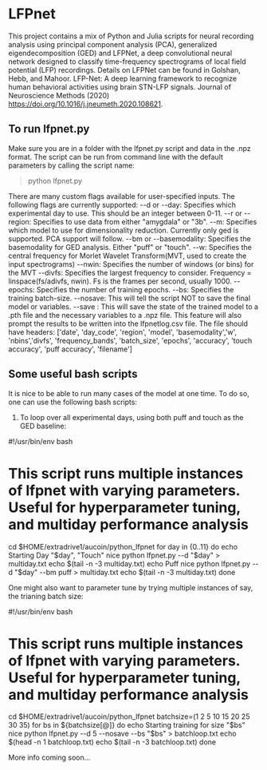 # LFPnet
This project contains a mix of Python and Julia scripts for neural recording analysis using principal component analysis (PCA), generalized eigendecomposition (GED) and LFPNet, a deep convolutional neural network designed to classify time-frequency spectrograms of local field potential (LFP) recordings. Details on LFPNet can be found in Golshan, Hebb, and  Mahoor. LFP-Net: A deep learning framework to recognize human behavioral activities using brain STN-LFP signals. Journal of Neuroscience Methods (2020) https://doi.org/10.1016/j.jneumeth.2020.108621. 

## To run lfpnet.py
Make sure you are in a folder with the lfpnet.py script and data in the .npz format.
The script can be run from command line with the default parameters by calling the script name:

>  python lfpnet.py 

There are many custom flags available for user-specified inputs. The following flags are currently supported:
 --d or --day: Specifies which experimental day to use. This should be an integer between 0-11.
 --r or --region: Specifies to use data from either "amygdala" or "3b".
 --m: Specifies which model to use for dimensionality reduction. Currently only ged is supported. PCA support will follow. 
 --bm or --basemodality: Specifies the basemodality for GED analysis. Either "puff" or "touch".
 --w: Specifies the central frequency for Morlet Wavelet Transform(MVT, used to create the input spectrograms)
 --nwin: Specifies the number of windows (or bins) for the MVT 
 --divfs: Specifies the largest frequency to consider. Frequency = linspace(fs/adivfs, nwin). Fs is the frames per second, usually 1000. 
 --epochs: Specifies the number of training epochs.
 --bs: Specifies the training batch-size.
 --nosave: This will tell the script NOT to save the final model or variables. 
 --save : This will save the state of the trained model to a .pth file and the necessary variables to a .npz file. This feature will also prompt the results to be written into the lfpnetlog.csv file. The file should have headers: 
['date', 'day_code', 'region', 'model', 'basemodality','w', 'nbins','divfs', 'frequency_bands', 'batch_size', 'epochs', 'accuracy', 'touch accuracy', 'puff accuracy', 'filename']

## Some useful bash scripts
It is nice to be able to run many cases of the model at one time. To do so, one can use the following bash scripts:

1. To loop over all experimental days, using both puff and touch as the GED baseline: 

#!/usr/bin/env bash
# This script runs multiple instances of lfpnet with varying parameters. Useful for hyperparameter tuning, and multiday performance analysis

cd $HOME/extradrive1/aucoin/python_lfpnet
for day in {0..11}
do
        echo Starting Day "$day", "Touch"
        nice python lfpnet.py --d "$day" > multiday.txt
        echo $(tail -n -3 multiday.txt)
        echo Puff
        nice python lfpnet.py --d "$day" --bm puff > multiday.txt
        echo $(tail -n -3 multiday.txt)
done


One might also want to parameter tune by trying multiple instances of say, the trianing batch size: 

#!/usr/bin/env bash
# This script runs multiple instances of lfpnet with varying parameters. Useful for hyperparameter tuning, and multiday performance analysis

cd $HOME/extradrive1/aucoin/python_lfpnet
batchsize=(1 2 5 10 15 20 25 30 35)
for bs in ${batchsize[@]}
do
        echo Starting training for size "$bs"
        nice python lfpnet.py --d 5 --nosave --bs "$bs" > batchloop.txt
        echo $(head -n 1 batchloop.txt)
        echo $(tail -n -3 batchloop.txt)
done


More info coming soon... 
